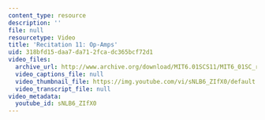 ```yaml
---
content_type: resource
description: ''
file: null
resourcetype: Video
title: 'Recitation 11: Op-Amps'
uid: 318bfd15-daa7-da71-2fca-dc365bcf72d1
video_files:
  archive_url: http://www.archive.org/download/MIT6.01SCS11/MIT6_01SC_rec11_300k.mp4
  video_captions_file: null
  video_thumbnail_file: https://img.youtube.com/vi/sNLB6_ZIfX0/default.jpg
  video_transcript_file: null
video_metadata:
  youtube_id: sNLB6_ZIfX0
---
```

